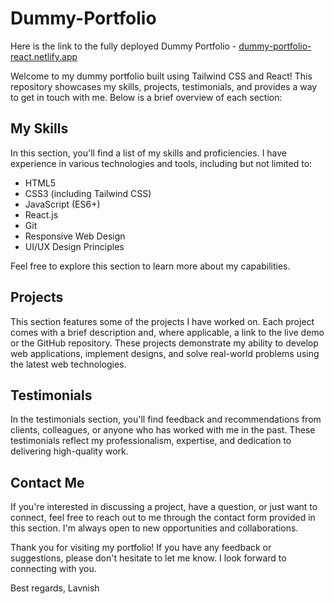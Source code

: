 # Dummy-Portfolio

Here is the link to the fully deployed Dummy Portfolio - [dummy-portfolio-react.netlify.app ](https://dummy-portfolio-react.netlify.app/)

Welcome to my dummy portfolio built using Tailwind CSS and React! This repository showcases my skills, projects, testimonials, and provides a way to get in touch with me. Below is a brief overview of each section:

## My Skills
In this section, you'll find a list of my skills and proficiencies. I have experience in various technologies and tools, including but not limited to:

- HTML5
- CSS3 (including Tailwind CSS)
- JavaScript (ES6+)
- React.js
- Git
- Responsive Web Design
- UI/UX Design Principles

Feel free to explore this section to learn more about my capabilities.

## Projects
This section features some of the projects I have worked on. Each project comes with a brief description and, where applicable, a link to the live demo or the GitHub repository. These projects demonstrate my ability to develop web applications, implement designs, and solve real-world problems using the latest web technologies.

## Testimonials
In the testimonials section, you'll find feedback and recommendations from clients, colleagues, or anyone who has worked with me in the past. These testimonials reflect my professionalism, expertise, and dedication to delivering high-quality work.

## Contact Me
If you're interested in discussing a project, have a question, or just want to connect, feel free to reach out to me through the contact form provided in this section. I'm always open to new opportunities and collaborations.

Thank you for visiting my portfolio! If you have any feedback or suggestions, please don't hesitate to let me know. I look forward to connecting with you.

Best regards,
Lavnish
